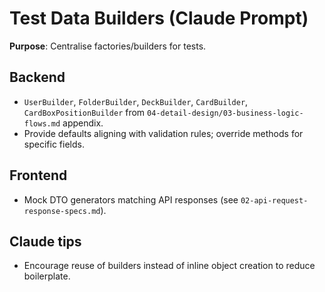 # Test Data Builders (Claude Prompt)

**Purpose**: Centralise factories/builders for tests.

## Backend
- `UserBuilder`, `FolderBuilder`, `DeckBuilder`, `CardBuilder`, `CardBoxPositionBuilder` from `04-detail-design/03-business-logic-flows.md` appendix.
- Provide defaults aligning with validation rules; override methods for specific fields.

## Frontend
- Mock DTO generators matching API responses (see `02-api-request-response-specs.md`).

## Claude tips
- Encourage reuse of builders instead of inline object creation to reduce boilerplate.

